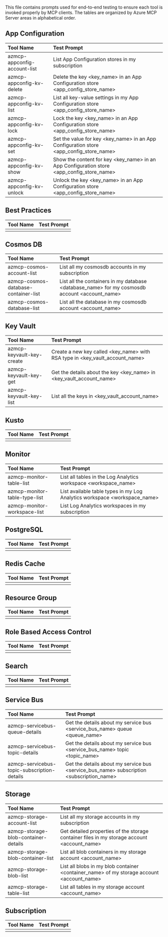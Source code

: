 This file contains prompts used for end-to-end testing to ensure each tool is invoked properly by MCP clients. The tables are organized by Azure MCP Server areas in alphabetical order.

## App Configuration

| Tool Name | Test Prompt |
|:----------|:----------|
| azmcp-appconfig-account-list | List App Configuration stores in my subscription |
| azmcp-appconfig-kv-delete | Delete the key <key_name> in an App Configuration store <app_config_store_name> |
| azmcp-appconfig-kv-list | List all key-value settings in my App Configuration store <app_config_store_name> |
| azmcp-appconfig-kv-lock | Lock the key <key_name> in an App Configuration store <app_config_store_name> |
| azmcp-appconfig-kv-set | Set the value for key <key_name> in an App Configuration store <app_config_store_name> |
| azmcp-appconfig-kv-show | Show the content for key <key_name> in an App Configuration store <app_config_store_name> |
| azmcp-appconfig-kv-unlock | Unlock the key <key_name> in an App Configuration store <app_config_store_name> |

## Best Practices

| Tool Name | Test Prompt |
|:----------|:----------|
| | |

## Cosmos DB

| Tool Name | Test Prompt |
|:----------|:----------|
| azmcp-cosmos-account-list | List all my cosmosdb accounts in my subscription |
| azmcp-cosmos-database-container-list | List all the containers in my database <database_name> for my cosmosdb account <account_name> |
| azmcp-cosmos-database-list | List all the database in my cosmosdb account <account_name> |

## Key Vault

| Tool Name | Test Prompt |
|:----------|:----------|
| azmcp-keyvault-key-create | Create a new key called <key_name> with RSA type in <key_vault_account_name> |
| azmcp-keyvault-key-get | Get the details about the key <key_name> in <key_vault_account_name> |
| azmcp-keyvault-key-list | List all the keys in <key_vault_account_name> |

## Kusto

| Tool Name | Test Prompt |
|:----------|:----------|
| | |

## Monitor

| Tool Name | Test Prompt |
|:----------|:----------|
| azmcp-monitor-table-list | List all tables in the Log Analytics workspace <workspace_name> |
| azmcp-monitor-table-type-list | List available table types in my Log Analytics workspace <workspace_name> |
| azmcp-monitor-workspace-list | List Log Analytics workspaces in my subscription |

## PostgreSQL

| Tool Name | Test Prompt |
|:----------|:----------|
| | |

## Redis Cache

| Tool Name | Test Prompt |
|:----------|:----------|
| | |

## Resource Group

| Tool Name | Test Prompt |
|:----------|:----------|
| | |

## Role Based Access Control

| Tool Name | Test Prompt |
|:----------|:----------|
| | |

## Search

| Tool Name | Test Prompt |
|:----------|:----------|
| | |

## Service Bus

| Tool Name | Test Prompt |
|:----------|:----------|
| azmcp-servicebus-queue-details | Get the details about my service bus <service_bus_name> queue <queue_name> |
| azmcp-servicebus-topic-details | Get the details about my service bus <service_bus_name> topic <topic_name> |
| azmcp-servicebus-topic-subscription-details | Get the details about my service bus <service_bus_name> subscription <subscription_name> |

## Storage

| Tool Name | Test Prompt |
|:----------|:----------|
| azmcp-storage-account-list | List all my storage accounts in my subscription |
| azmcp-storage-blob-container-details | Get detailed properties of the storage container files in my storage account <account_name> |
| azmcp-storage-blob-container-list | List all blob containers in my storage account <account_name> |
| azmcp-storage-blob-list | List all blobs in my blob container <container_name> of my storage account <account_name> |
| azmcp-storage-table-list | List all tables in my storage account <account_name> |

## Subscription

| Tool Name | Test Prompt |
|:----------|:----------|
| | |

